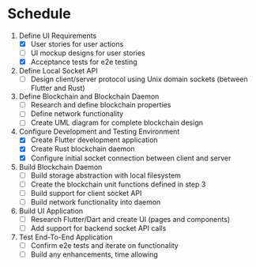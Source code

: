# Schedule

1. Define UI Requirements
    - [x] User stories for user actions
    - [ ] UI mockup designs for user stories
    - [x] Acceptance tests for e2e testing
2. Define Local Socket API
    - [ ] Design client/server protocol using Unix domain sockets (between Flutter and Rust)
3. Define Blockchain and Blockchain Daemon
    - [ ] Research and define blockchain properties
    - [ ] Define network functionality
    - [ ] Create UML diagram for complete blockchain design
4. Configure Development and Testing Environment
    - [x] Create Flutter development application
    - [x] Create Rust blockchain daemon
    - [x] Configure initial socket connection between client and server
5. Build Blockchain Daemon
    - [ ] Build storage abstraction with local filesystem
    - [ ] Create the blockchain unit functions defined in step 3
    - [ ] Build support for client socket API
    - [ ] Build network functionality into daemon
6. Build UI Application
    - [ ] Research Flutter/Dart and create UI (pages and components)
    - [ ] Add support for backend socket API calls
7. Test End-To-End Application
    - [ ] Confirm e2e tests and iterate on functionality
    - [ ] Build any enhancements, time allowing